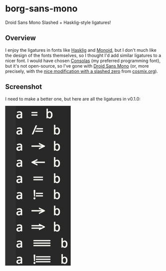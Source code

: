 # borg-sans-mono
Droid Sans Mono Slashed + Hasklig-style ligatures!

## Overview

I enjoy the ligatures in fonts like [Hasklig] and [Monoid], but I don't much like the design of the fonts themselves, so I thought I'd add similar ligatures to a nicer font. I would have chosen [Consolas] (my preferred programming font), but it's not open-source, so I've gone with [Droid Sans Mono][Droid Sans Mono] (or, more precisely, with the [nice modification with a slashed zero][DroidSlashed] from [cosmix.org]).

[Consolas]: https://www.microsoft.com/typography/fonts/family.aspx?FID=300
[cosmix.org]: http://www.cosmix.org
[Droid Sans Mono]: http://www.droidfonts.com/info/droid-sans-mono-fonts/
[DroidSlashed]: http://blog.cosmix.org/2009/10/27/a-slashed-zero-droid-sans-mono/
[Hasklig]: https://github.com/i-tu/Hasklig
[Monoid]: https://larsenwork.com/monoid/

## Screenshot

I need to make a better one, but here are all the ligatures in v0.1.0:

![[Screenshot of Borg Sans Mono]](screenshot.png)
